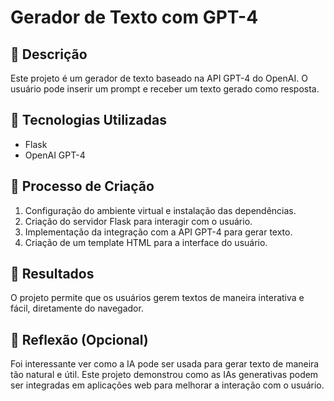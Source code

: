 # Gerador de Texto com GPT-4

## 📒 Descrição
Este projeto é um gerador de texto baseado na API GPT-4 do OpenAI. O usuário pode inserir um prompt e receber um texto gerado como resposta.

## 🤖 Tecnologias Utilizadas
- Flask
- OpenAI GPT-4

## 🧐 Processo de Criação
1. Configuração do ambiente virtual e instalação das dependências.
2. Criação do servidor Flask para interagir com o usuário.
3. Implementação da integração com a API GPT-4 para gerar texto.
4. Criação de um template HTML para a interface do usuário.

## 🚀 Resultados
O projeto permite que os usuários gerem textos de maneira interativa e fácil, diretamente do navegador.

## 💭 Reflexão (Opcional)
Foi interessante ver como a IA pode ser usada para gerar texto de maneira tão natural e útil. Este projeto demonstrou como as IAs generativas podem ser integradas em aplicações web para melhorar a interação com o usuário.
